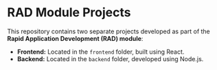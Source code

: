 # RAD Module Projects

This repository contains two separate projects developed as part of the **Rapid Application Development (RAD) module**:

- **Frontend:** Located in the `frontend` folder, built using React.
- **Backend:** Located in the `backend` folder, developed using Node.js.

